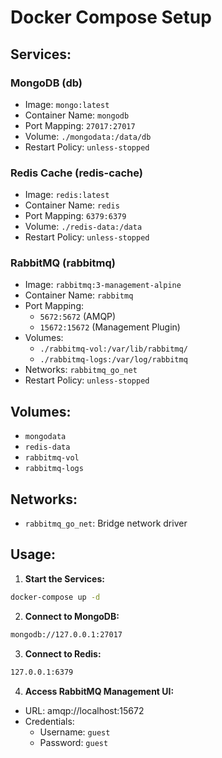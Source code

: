 # Docker Compose Setup

## Services:

### MongoDB (db)
- Image: `mongo:latest`
- Container Name: `mongodb`
- Port Mapping: `27017:27017`
- Volume: `./mongodata:/data/db`
- Restart Policy: `unless-stopped`

### Redis Cache (redis-cache)
- Image: `redis:latest`
- Container Name: `redis`
- Port Mapping: `6379:6379`
- Volume: `./redis-data:/data`
- Restart Policy: `unless-stopped`

### RabbitMQ (rabbitmq)
- Image: `rabbitmq:3-management-alpine`
- Container Name: `rabbitmq`
- Port Mapping:
  - `5672:5672` (AMQP)
  - `15672:15672` (Management Plugin)
- Volumes:
  - `./rabbitmq-vol:/var/lib/rabbitmq/`
  - `./rabbitmq-logs:/var/log/rabbitmq`
- Networks: `rabbitmq_go_net`
- Restart Policy: `unless-stopped`

## Volumes:
- `mongodata`
- `redis-data`
- `rabbitmq-vol`
- `rabbitmq-logs`

## Networks:
- `rabbitmq_go_net`: Bridge network driver

## Usage:

1. **Start the Services:**
```bash
docker-compose up -d
```

2. **Connect to MongoDB:**
```bash
mongodb://127.0.0.1:27017
```

3. **Connect to Redis:**
```bash
127.0.0.1:6379
```

4. **Access RabbitMQ Management UI:**
- URL: amqp://localhost:15672
- Credentials: 
  - Username: `guest`
  - Password: `guest`
 